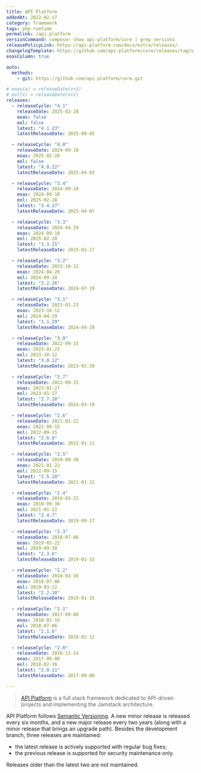```yaml
---
title: API Platform
addedAt: 2022-02-17
category: framework
tags: php-runtime
permalink: /api-platform
versionCommand: composer show api-platform/core | grep versions
releasePolicyLink: https://api-platform.com/docs/extra/releases/
changelogTemplate: https://github.com/api-platform/core/releases/tag/v__LATEST__
eoasColumn: true

auto:
  methods:
    - git: https://github.com/api-platform/core.git

# eoas(x) = releaseDate(x+1)
# eol(x) = releaseDate(x+2)
releases:
  - releaseCycle: "4.1"
    releaseDate: 2025-02-28
    eoas: false
    eol: false
    latest: "4.1.23"
    latestReleaseDate: 2025-09-05

  - releaseCycle: "4.0"
    releaseDate: 2024-09-18
    eoas: 2025-02-28
    eol: false
    latest: "4.0.22"
    latestReleaseDate: 2025-04-03

  - releaseCycle: "3.4"
    releaseDate: 2024-09-18
    eoas: 2024-09-18
    eol: 2025-02-28
    latest: "3.4.17"
    latestReleaseDate: 2025-04-07

  - releaseCycle: "3.3"
    releaseDate: 2024-04-29
    eoas: 2024-09-18
    eol: 2025-02-28
    latest: "3.3.15"
    latestReleaseDate: 2025-01-17

  - releaseCycle: "3.2"
    releaseDate: 2023-10-12
    eoas: 2024-04-29
    eol: 2024-09-18
    latest: "3.2.26"
    latestReleaseDate: 2024-07-19

  - releaseCycle: "3.1"
    releaseDate: 2023-01-23
    eoas: 2023-10-12
    eol: 2024-04-29
    latest: "3.1.29"
    latestReleaseDate: 2024-04-29

  - releaseCycle: "3.0"
    releaseDate: 2022-09-15
    eoas: 2023-01-23
    eol: 2023-10-12
    latest: "3.0.12"
    latestReleaseDate: 2023-02-28

  - releaseCycle: "2.7"
    releaseDate: 2022-09-15
    eoas: 2023-01-27
    eol: 2023-01-27
    latest: "2.7.18"
    latestReleaseDate: 2024-03-19

  - releaseCycle: "2.6"
    releaseDate: 2021-01-22
    eoas: 2022-09-15
    eol: 2022-09-15
    latest: "2.6.8"
    latestReleaseDate: 2022-01-11

  - releaseCycle: "2.5"
    releaseDate: 2019-09-30
    eoas: 2021-01-22
    eol: 2022-09-15
    latest: "2.5.10"
    latestReleaseDate: 2021-01-22

  - releaseCycle: "2.4"
    releaseDate: 2019-03-22
    eoas: 2019-09-30
    eol: 2021-01-22
    latest: "2.4.7"
    latestReleaseDate: 2019-09-17

  - releaseCycle: "2.3"
    releaseDate: 2018-07-06
    eoas: 2019-03-22
    eol: 2019-09-30
    latest: "2.3.6"
    latestReleaseDate: 2019-01-15

  - releaseCycle: "2.2"
    releaseDate: 2018-02-16
    eoas: 2018-07-06
    eol: 2019-03-22
    latest: "2.2.10"
    latestReleaseDate: 2019-01-15

  - releaseCycle: "2.1"
    releaseDate: 2017-09-08
    eoas: 2018-02-16
    eol: 2018-07-06
    latest: "2.1.6"
    latestReleaseDate: 2018-02-12

  - releaseCycle: "2.0"
    releaseDate: 2016-11-24
    eoas: 2017-09-08
    eol: 2018-02-16
    latest: "2.0.11"
    latestReleaseDate: 2017-09-08

---
```


> [API Platform](https://api-platform.com/) is a full stack framework dedicated to API-driven
> projects and implementing the Jamstack architecture.

API Platform follows [Semantic Versioning](https://semver.org/). A new minor release is released every
six months, and a new major release every two years (along with a minor release that brings an
upgrade path). Besides the development branch, three releases are maintained:

- the latest release is actively supported with regular bug fixes;
- the previous release is supported for security maintenance only.

Releases older than the latest two are not maintained.

